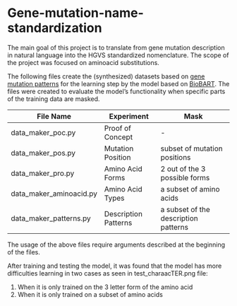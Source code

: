 # Gene-mutation-name-standardization
The main goal of this project is to translate from gene mutation description in natural language into the HGVS standardized nomenclature. The scope of the project was focused on aminoacid substitutions. 

The following files create the (synthesized) datasets based on [gene mutation patterns](https://github.com/Erechtheus/GenerateMutationData/blob/main/data/mutationfinder.txt) for the learning step by the model based on [BioBART](https://github.com/GanjinZero/BioBART). The files were created to evaluate the model’s functionality when specific parts of the training data are masked.

| File Name | Experiment | Mask |
| --------- | ---------- | ----------- |
| data_maker_poc.py | Proof of Concept | - |
| data_maker_pos.py | Mutation Position | subset of mutation positions | 
| data_maker_pro.py | Amino Acid Forms | 2 out of the 3 possible forms |
| data_maker_aminoacid.py | Amino Acid Types | a subset of amino acids |
| data_maker_patterns.py | Description Patterns | a subset of the description patterns |

The usage of the above files require arguments described at the beginning of the files.

After training and testing the model, it was found that the model has more difficulties learning in two cases as seen in test_charaacTER.png file:
1. When it is only trained on the 3 letter form of the amino acid
2. When it is only trained on a subset of amino acids
